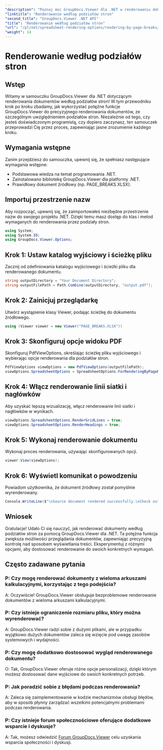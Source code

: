 ```yaml
---
"description": "Poznaj moc GroupDocs.Viewer dla .NET w renderowaniu dokumentów z precyzją. Postępuj zgodnie z naszym samouczkiem krok po kroku dotyczącym renderowania według podziałów stron."
"linktitle": "Renderowanie według podziałów stron"
"second_title": "GroupDocs.Viewer .NET API"
"title": "Renderowanie według podziałów stron"
"url": "/pl/net/spreadsheet-rendering-options/rendering-by-page-breaks/"
"weight": 14
---
```


# Renderowanie według podziałów stron

## Wstęp
Witamy w samouczku GroupDocs.Viewer dla .NET dotyczącym renderowania dokumentów według podziałów stron! W tym przewodniku krok po kroku zbadamy, jak wykorzystać potężne funkcje GroupDocs.Viewer do precyzyjnego renderowania dokumentów, ze szczególnym uwzględnieniem podziałów stron. Niezależnie od tego, czy jesteś doświadczonym programistą, czy dopiero zaczynasz, ten samouczek przeprowadzi Cię przez proces, zapewniając jasne zrozumienie każdego kroku.
## Wymagania wstępne
Zanim przejdziesz do samouczka, upewnij się, że spełniasz następujące wymagania wstępne:
- Podstawowa wiedza na temat programowania .NET.
- Zainstalowano bibliotekę GroupDocs.Viewer dla platformy .NET.
- Prawidłowy dokument źródłowy (np. PAGE_BREAKS.XLSX).
## Importuj przestrzenie nazw
Aby rozpocząć, upewnij się, że zaimportowałeś niezbędne przestrzenie nazw do swojego projektu .NET. Dzięki temu masz dostęp do klas i metod wymaganych do renderowania przez podziały stron.
```csharp
using System;
using System.IO;
using GroupDocs.Viewer.Options;
```
## Krok 1: Ustaw katalog wyjściowy i ścieżkę pliku
Zacznij od zdefiniowania katalogu wyjściowego i ścieżki pliku dla renderowanego dokumentu.
```csharp
string outputDirectory = "Your Document Directory";
string outputFilePath = Path.Combine(outputDirectory, "output.pdf");
```
## Krok 2: Zainicjuj przeglądarkę
Utwórz wystąpienie klasy Viewer, podając ścieżkę do dokumentu źródłowego.
```csharp
using (Viewer viewer = new Viewer("PAGE_BREAKS.XLSX"))
```
## Krok 3: Skonfiguruj opcje widoku PDF
Skonfiguruj PdfViewOptions, określając ścieżkę pliku wyjściowego i wybierając opcje renderowania dla podziałów stron.
```csharp
PdfViewOptions viewOptions = new PdfViewOptions(outputFilePath);
viewOptions.SpreadsheetOptions = SpreadsheetOptions.ForRenderingByPageBreaks();
```
## Krok 4: Włącz renderowanie linii siatki i nagłówków
Aby uzyskać lepszą wizualizację, włącz renderowanie linii siatki i nagłówków w wynikach.
```csharp
viewOptions.SpreadsheetOptions.RenderGridLines = true;
viewOptions.SpreadsheetOptions.RenderHeadings = true;
```
## Krok 5: Wykonaj renderowanie dokumentu
Wykonaj proces renderowania, używając skonfigurowanych opcji.
```csharp
viewer.View(viewOptions);
```
## Krok 6: Wyświetl komunikat o powodzeniu
Powiadom użytkownika, że dokument źródłowy został pomyślnie wyrenderowany.
```csharp
Console.WriteLine($"\nSource document rendered successfully.\nCheck output in {outputDirectory}.");
```
## Wniosek
Gratulacje! Udało Ci się nauczyć, jak renderować dokumenty według podziałów stron za pomocą GroupDocs.Viewer dla .NET. Ta potężna funkcja zwiększa możliwości przeglądania dokumentów, zapewniając precyzyjną kontrolę nad sposobem wyświetlania treści. Eksperymentuj z różnymi opcjami, aby dostosować renderowanie do swoich konkretnych wymagań.
## Często zadawane pytania
### P: Czy mogę renderować dokumenty z wieloma arkuszami kalkulacyjnymi, korzystając z tego podejścia?
A: Oczywiście! GroupDocs.Viewer obsługuje bezproblemowe renderowanie dokumentów z wieloma arkuszami kalkulacyjnymi.
### P: Czy istnieje ograniczenie rozmiaru pliku, który można wyrenderować?
A: GroupDocs.Viewer radzi sobie z dużymi plikami, ale w przypadku wyjątkowo dużych dokumentów zaleca się wzięcie pod uwagę zasobów systemowych i wydajności.
### P: Czy mogę dodatkowo dostosować wygląd renderowanego dokumentu?
O: Tak, GroupDocs.Viewer oferuje różne opcje personalizacji, dzięki którym możesz dostosować dane wyjściowe do swoich konkretnych potrzeb.
### P: Jak poradzić sobie z błędami podczas renderowania?
A: Zaleca się zaimplementowanie w kodzie mechanizmów obsługi błędów, aby w sposób płynny zarządzać wszelkimi potencjalnymi problemami podczas renderowania.
### P: Czy istnieje forum społecznościowe oferujące dodatkowe wsparcie i dyskusje?
A: Tak, możesz odwiedzić [Forum GroupDocs.Viewer](https://forum.groupdocs.com/c/viewer/9) celu uzyskania wsparcia społeczności i dyskusji.